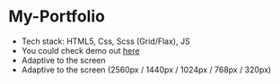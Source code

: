 # My-Portfolio

- Tech stack: HTML5, Css, Scss (Grid/Flax), JS 
- You could check demo out [here](https://portfolio-sage-delta-80.vercel.app/)
- Adaptive to the screen 
- Adaptive to the screen (2560px / 1440px / 1024px / 768px / 320px)
